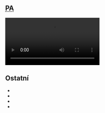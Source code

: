 ﻿---
categories: [fenix]
layout: fenix
---
## <abbr title="Postanalýza">PA</abbr>
<video src="{{site.url}}/data/XXX.mp4" type="video/mp4" controls>XXX</video>

## Ostatní
<ul>
<li></li>
<li></li>
<li></li>
<li></li>  
</ul>
